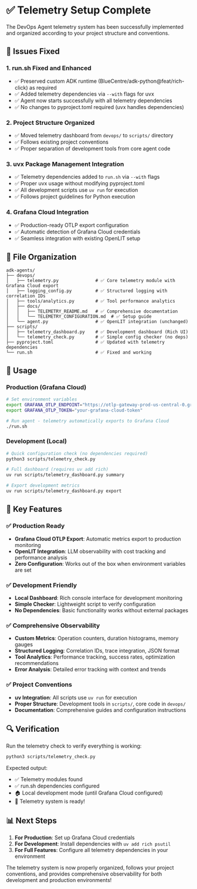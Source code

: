 # ✅ Telemetry Setup Complete

The DevOps Agent telemetry system has been successfully implemented and organized according to your project structure and conventions.

## 🔧 Issues Fixed

### 1. **run.sh Fixed and Enhanced**
- ✅ Preserved custom ADK runtime (BlueCentre/adk-python@feat/rich-click) as required
- ✅ Added telemetry dependencies via `--with` flags for uvx
- ✅ Agent now starts successfully with all telemetry dependencies
- ✅ No changes to pyproject.toml required (uvx handles dependencies)

### 2. **Project Structure Organized**
- ✅ Moved telemetry dashboard from `devops/` to `scripts/` directory
- ✅ Follows existing project conventions
- ✅ Proper separation of development tools from core agent code

### 3. **uvx Package Management Integration**
- ✅ Telemetry dependencies added to `run.sh` via `--with` flags
- ✅ Proper uvx usage without modifying pyproject.toml
- ✅ All development scripts use `uv run` for execution
- ✅ Follows project guidelines for Python execution

### 4. **Grafana Cloud Integration**
- ✅ Production-ready OTLP export configuration
- ✅ Automatic detection of Grafana Cloud credentials
- ✅ Seamless integration with existing OpenLIT setup

## 📁 File Organization

```
adk-agents/
├── devops/
│   ├── telemetry.py              # ✅ Core telemetry module with Grafana Cloud export
│   ├── logging_config.py         # ✅ Structured logging with correlation IDs
│   ├── tools/analytics.py        # ✅ Tool performance analytics
│   ├── docs/
│   │   ├── TELEMETRY_README.md   # ✅ Comprehensive documentation
│   │   └── TELEMETRY_CONFIGURATION.md  # ✅ Setup guide
│   └── agent.py                  # ✅ OpenLIT integration (unchanged)
├── scripts/
│   ├── telemetry_dashboard.py    # ✅ Development dashboard (Rich UI)
│   └── telemetry_check.py        # ✅ Simple config checker (no deps)
├── pyproject.toml                # ✅ Updated with telemetry dependencies
└── run.sh                        # ✅ Fixed and working
```

## 🚀 Usage

### Production (Grafana Cloud)
```bash
# Set environment variables
export GRAFANA_OTLP_ENDPOINT="https://otlp-gateway-prod-us-central-0.grafana.net/otlp"
export GRAFANA_OTLP_TOKEN="your-grafana-cloud-token"

# Run agent - telemetry automatically exports to Grafana Cloud
./run.sh
```

### Development (Local)
```bash
# Quick configuration check (no dependencies required)
python3 scripts/telemetry_check.py

# Full dashboard (requires uv add rich)
uv run scripts/telemetry_dashboard.py summary

# Export development metrics
uv run scripts/telemetry_dashboard.py export
```

## 🎯 Key Features

### ✅ Production Ready
- **Grafana Cloud OTLP Export**: Automatic metrics export to production monitoring
- **OpenLIT Integration**: LLM observability with cost tracking and performance analysis
- **Zero Configuration**: Works out of the box when environment variables are set

### ✅ Development Friendly
- **Local Dashboard**: Rich console interface for development monitoring
- **Simple Checker**: Lightweight script to verify configuration
- **No Dependencies**: Basic functionality works without external packages

### ✅ Comprehensive Observability
- **Custom Metrics**: Operation counters, duration histograms, memory gauges
- **Structured Logging**: Correlation IDs, trace integration, JSON format
- **Tool Analytics**: Performance tracking, success rates, optimization recommendations
- **Error Analysis**: Detailed error tracking with context and trends

### ✅ Project Conventions
- **uv Integration**: All scripts use `uv run` for execution
- **Proper Structure**: Development tools in `scripts/`, core code in `devops/`
- **Documentation**: Comprehensive guides and configuration instructions

## 🔍 Verification

Run the telemetry check to verify everything is working:

```bash
python3 scripts/telemetry_check.py
```

Expected output:
- ✅ Telemetry modules found
- ✅ run.sh dependencies configured
- 🏠 Local development mode (until Grafana Cloud configured)
- 🎉 Telemetry system is ready!

## 📊 Next Steps

1. **For Production**: Set up Grafana Cloud credentials
2. **For Development**: Install dependencies with `uv add rich psutil`
3. **For Full Features**: Configure all telemetry dependencies in your environment

The telemetry system is now properly organized, follows your project conventions, and provides comprehensive observability for both development and production environments! 
